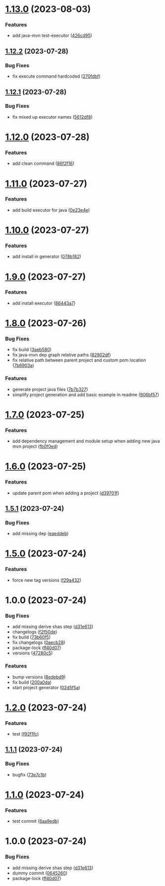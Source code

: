 # [1.13.0](https://github.com/dubemarcantoine/nx-dev-tools/compare/java-mvn/v1.12.2...java-mvn/v1.13.0) (2023-08-03)


### Features

* add java-mvn test-executor ([426cd95](https://github.com/dubemarcantoine/nx-dev-tools/commit/426cd95dc4f26b9e946a98d7ed4e56e3902f9811))

## [1.12.2](https://github.com/dubemarcantoine/nx-dev-tools/compare/java-mvn/v1.12.1...java-mvn/v1.12.2) (2023-07-28)


### Bug Fixes

* fix execute command hardcoded ([270fdbf](https://github.com/dubemarcantoine/nx-dev-tools/commit/270fdbff832b4001ab2db675d45311f350eb1c87))

## [1.12.1](https://github.com/dubemarcantoine/nx-dev-tools/compare/java-mvn/v1.12.0...java-mvn/v1.12.1) (2023-07-28)


### Bug Fixes

* fix mixed up executor names ([5612df8](https://github.com/dubemarcantoine/nx-dev-tools/commit/5612df8107c3cf5a833790debc79a02f7426b146))

# [1.12.0](https://github.com/dubemarcantoine/nx-dev-tools/compare/java-mvn/v1.11.0...java-mvn/v1.12.0) (2023-07-28)


### Features

* add clean command ([86f2f16](https://github.com/dubemarcantoine/nx-dev-tools/commit/86f2f16e3099689c9c83fe9f6958dbae34a63b87))

# [1.11.0](https://github.com/dubemarcantoine/nx-dev-tools/compare/java-mvn/v1.10.0...java-mvn/v1.11.0) (2023-07-27)


### Features

* add build executor for java ([0e23e4e](https://github.com/dubemarcantoine/nx-dev-tools/commit/0e23e4e9f555a310eaec04c29c2309e2d6dfb996))

# [1.10.0](https://github.com/dubemarcantoine/nx-dev-tools/compare/java-mvn/v1.9.0...java-mvn/v1.10.0) (2023-07-27)


### Features

* add install in generator ([078b182](https://github.com/dubemarcantoine/nx-dev-tools/commit/078b182d64500c9bf9ef6f927223ab55d00838c7))

# [1.9.0](https://github.com/dubemarcantoine/nx-dev-tools/compare/java-mvn/v1.8.0...java-mvn/v1.9.0) (2023-07-27)


### Features

* add install executor ([86443a7](https://github.com/dubemarcantoine/nx-dev-tools/commit/86443a7125fb946c0e00a39173a7daa5f4a121cf))

# [1.8.0](https://github.com/dubemarcantoine/nx-dev-tools/compare/java-mvn/v1.7.0...java-mvn/v1.8.0) (2023-07-26)


### Bug Fixes

* fix build ([3aeb580](https://github.com/dubemarcantoine/nx-dev-tools/commit/3aeb580fbacc772d94727385821a2544e2b948d2))
* fix java-mvn dep graph relative paths ([82802df](https://github.com/dubemarcantoine/nx-dev-tools/commit/82802dfea9ec4c2e910c42a1dcabdf4ebf111c7f))
* fix relative path between parent project and custom pom location ([7b6903a](https://github.com/dubemarcantoine/nx-dev-tools/commit/7b6903a7e7fc44c9e404ed676b16b200f7421e1c))


### Features

* generate project java files ([7b7b327](https://github.com/dubemarcantoine/nx-dev-tools/commit/7b7b327c82e77d35ce581fcce92c84bc63b413b9))
* simplify project generation and add basic example in readme ([906bf57](https://github.com/dubemarcantoine/nx-dev-tools/commit/906bf57a555783bc98042b3315b70e0d59a90a31))

# [1.7.0](https://github.com/dubemarcantoine/nx-dev-tools/compare/java-mvn/v1.6.0...java-mvn/v1.7.0) (2023-07-25)


### Features

* add dependency management and module setup when adding new java mvn project ([fb0f0ed](https://github.com/dubemarcantoine/nx-dev-tools/commit/fb0f0ed2604532174208cee1b51404d7ef12c719))

# [1.6.0](https://github.com/dubemarcantoine/nx-dev-tools/compare/java-mvn/v1.5.1...java-mvn/v1.6.0) (2023-07-25)


### Features

* update parent pom when adding a project ([d39701f](https://github.com/dubemarcantoine/nx-dev-tools/commit/d39701f3a1252c64f0b78c10da2023a179fe1592))

## [1.5.1](https://github.com/dubemarcantoine/nx-dev-tools/compare/java-mvn/v1.5.0...java-mvn/v1.5.1) (2023-07-24)


### Bug Fixes

* add missing dep ([eaeddeb](https://github.com/dubemarcantoine/nx-dev-tools/commit/eaeddebea9004df993319d76ec4d00ec173bfe7e))

# [1.5.0](https://github.com/dubemarcantoine/nx-dev-tools/compare/java-mvn/v1.4.0...java-mvn/v1.5.0) (2023-07-24)


### Features

* force new tag versions ([f29a432](https://github.com/dubemarcantoine/nx-dev-tools/commit/f29a432d6194ad85dfebe8f6ac809069b990026f))

# 1.0.0 (2023-07-24)


### Bug Fixes

* add missing derive shas step ([d31e613](https://github.com/dubemarcantoine/nx-dev-tools/commit/d31e6132f45105d6d2aee4d3d372bf4a2095d791))
* changelogs ([f2f50de](https://github.com/dubemarcantoine/nx-dev-tools/commit/f2f50decc084f635f4b4b26c89895d8bff89e02c))
* fix build ([73b60f5](https://github.com/dubemarcantoine/nx-dev-tools/commit/73b60f5f5328dc8115ea456d500e462fabcd6eba))
* fix changelogs ([0aecb28](https://github.com/dubemarcantoine/nx-dev-tools/commit/0aecb2806ad5d1d121a95dbef0c209ce9cfd81b2))
* package-lock ([ff40d07](https://github.com/dubemarcantoine/nx-dev-tools/commit/ff40d07ce36ebe523662b9ff4775d36a275ddde0))
* versions ([47280c5](https://github.com/dubemarcantoine/nx-dev-tools/commit/47280c5ba5db223a51dd8148ea48ed45258126a4))


### Features

* bump versions ([8edebd9](https://github.com/dubemarcantoine/nx-dev-tools/commit/8edebd9b44e6fd8926a358d440fad483c63ba8d3))
* fix build ([200a0da](https://github.com/dubemarcantoine/nx-dev-tools/commit/200a0da2340671ea9d1a23f9d1e4f6e4ef11d660))
* start project generator ([02d5f5a](https://github.com/dubemarcantoine/nx-dev-tools/commit/02d5f5afb34289d17d707bf47898a1f704b9b222))

# [1.2.0](https://github.com/dubemarcantoine/nx-dev-tools/compare/java-mvn/v1.1.1...java-mvn/v1.2.0) (2023-07-24)


### Features

* test ([f92f1fc](https://github.com/dubemarcantoine/nx-dev-tools/commit/f92f1fc533364a6860d1ef58fac7a7799507ac0f))

## [1.1.1](https://github.com/dubemarcantoine/nx-dev-tools/compare/java-mvn/v1.1.0...java-mvn/v1.1.1) (2023-07-24)


### Bug Fixes

* bugfix ([73e7c1b](https://github.com/dubemarcantoine/nx-dev-tools/commit/73e7c1b885c47b739042f754b6499669cad8bc54))

# [1.1.0](https://github.com/dubemarcantoine/nx-dev-tools/compare/java-mvn/v1.0.0...java-mvn/v1.1.0) (2023-07-24)


### Features

* test commit ([8aa9edb](https://github.com/dubemarcantoine/nx-dev-tools/commit/8aa9edbf8e7f701fa2f53d6b830ee7b3195a7713))

# 1.0.0 (2023-07-24)


### Bug Fixes

* add missing derive shas step ([d31e613](https://github.com/dubemarcantoine/nx-dev-tools/commit/d31e6132f45105d6d2aee4d3d372bf4a2095d791))
* dummy commit ([0645260](https://github.com/dubemarcantoine/nx-dev-tools/commit/0645260fbcb0b2902ac930b63ced0ec85a858963))
* package-lock ([ff40d07](https://github.com/dubemarcantoine/nx-dev-tools/commit/ff40d07ce36ebe523662b9ff4775d36a275ddde0))
